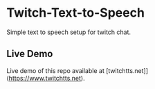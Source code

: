# Twitch-Text-to-Speech

Simple text to speech setup for twitch chat. 

## Live Demo

Live demo of this repo available at [twitchtts.net]](https://www.twitchtts.net). 